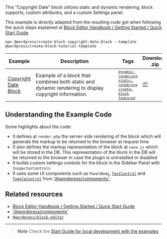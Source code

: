 This "Copyright Date" block utilizes static and dynamic rendering, block supports, custom attributes, and a custom Settings panel. 

This example is directly adapted from the resulting code got when following the quick steps explained at [Block Editor Handbook / Getting Started / Quick Start Guide](https://developer.wordpress.org/block-editor/getting-started/quick-start-guide/)

```
npx @wordpress/create-block copyright-date-block --template @wordpress/create-block-tutorial-template
```

<!-- Please, do not remove these @TABLE EXAMPLES BEGIN and @TABLE EXAMPLES END comments or modify the table inside. This table is automatically generated from the data at _data/examples.json and _data/tags.json -->
<!-- @TABLE EXAMPLES BEGIN -->
| Example | <span style="display: inline-block; width:250px">Description</span> | Tags |Download .zip | Live Demo |
| -------------------------------------------------------------------------------------------------- | ------------------------------------------------------------------------------------------------------------------------ | --------------------------------------------------------------------------------------------------------------------------------------- | ------------------------------------------------------------------------------------------------------------------------------------------------------------------------------------------------------------------------------------------------------------- | ----------------------------------------------------------------------------------------------------------------------------------------------------------------------------------------------------------------------------------------------------------------------------------------------------------------- |
| [Copyright Date Block](https://github.com/WordPress/block-development-examples/tree/trunk/plugins/copyright-date-block-09aac3) | Example of a block that combines both static and dynamic rendering to display copyright information. | <small><code><a href="https://juanma-wp.github.io/block-development-examples/?tags=dynamic-rendering">dynamic-rendering</a></code></small> <small><code><a href="https://juanma-wp.github.io/block-development-examples/?tags=static-rendering">static-rendering</a></code></small> <small><code><a href="https://juanma-wp.github.io/block-development-examples/?tags=create-block">create-block</a></code></small> <small><code><a href="https://juanma-wp.github.io/block-development-examples/?tags=featured">featured</a></code></small> | [📦](https://raw.githubusercontent.com/WordPress/block-development-examples/deploy/zips/copyright-date-block-09aac3.zip "Install the plugin on any WordPress site using this zip and activate it to see the example in action") | [![](https://raw.githubusercontent.com/WordPress/block-development-examples/trunk/_assets/icon-wp.svg)](https://playground.wordpress.net/?blueprint-url=https://raw.githubusercontent.com/WordPress/block-development-examples/trunk/plugins/copyright-date-block-09aac3/_playground/blueprint.json "Click here to access a live demo of this example" ) |
<!-- @TABLE EXAMPLES END -->

## Understanding the Example Code

Some highlights about the code:
- It defines at `render.php` the server-side rendering of the block which will generate the markup to be returned to the browser at request time
- It also defines the markup representation of the block at `save.js` which will be stored in the DB. This representation of the block in the DB will be returned to the browser in case the plugin is uninstalled or disabled
- It builds custom settings controls for the block in the Sidebar Panel with `InspectorControls`
- It uses some UI components such as `PanelBody`, [`TextControl`](https://wordpress.github.io/gutenberg/?path=/docs/components-textcontrol--docs) and [`ToggleControl`](https://wordpress.github.io/gutenberg/?path=/docs/components-togglecontrol--docs) from ['@wordpress/components'](https://developer.wordpress.org/block-editor/reference-guides/packages/packages-components/);


## Related resources

- [Block Editor Handbook / Getting Started / Quick Start Guide](https://developer.wordpress.org/block-editor/getting-started/quick-start-guide/)
- ['@wordpress/components'](https://developer.wordpress.org/block-editor/reference-guides/packages/packages-components/)
- [`@wordpress/block-editor`](https://developer.wordpress.org/block-editor/reference-guides/packages/packages-block-editor/)


----

> **Note**
> Check the [Start Guide for local development with the examples](https://github.com/WordPress/block-development-examples/wiki/02-Examples#start-guide-for-local-development-with-the-examples)
